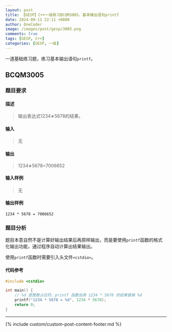 ```yaml
---
layout: post
title: 【GESP】C++一级练习BCQM3005，基本输出语句printf
date: 2024-09-11 22:11 +0800
author: OneCoder
image: /images/post/gesp/3005.png
comments: true
tags: [GESP, C++]
categories: [GESP, 一级]
---
```

一道基础练习题，练习基本输出语句`printf`。

<!--more-->

## BCQM3005

### 题目要求

#### 描述

>输出表达式1234∗5678的结果。

#### 输入

>无

#### 输出

>1234∗5678=7006652

#### 输入样例

>无

#### 输出样例

```console
1234 * 5678 = 7006652
```

### 题目分析

题目本意自然不是计算好输出结果后再原样输出，而是要使用`printf`函数的格式化输出功能，通过程序自动计算出结果输出。

使用`printf`函数时需要引入头文件`<cstdio>`。

#### 代码参考

```cpp
#include <cstdio>

int main() {
    // %d 是整数占位符，printf 函数会用 1234 * 5678 的结果替换 %d
    printf("1234 * 5678 = %d", 1234 * 5678);
    return 0;
}
```

---

{% include custom/custom-post-content-footer.md %}